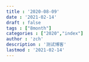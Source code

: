 ```yaml
---
title : '2020-08-09'
date : '2021-02-14'
draft : false
tags : ["8month"]
categories : ["2020","index"]
author : 'zch'
description : '测试博客'
lastmod : '2021-02-14'
---
```



